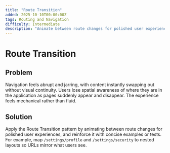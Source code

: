 ```yaml
---
title: "Route Transition"
added: 2025-10-10T00:00:00Z
tags: Routing and Navigation
difficulty: Intermediate
description: "Animate between route changes for polished user experiences."
---
```

# Route Transition

## Problem

Navigation feels abrupt and jarring, with content instantly swapping out without visual continuity. Users lose spatial awareness of where they are in the application as pages suddenly appear and disappear. The experience feels mechanical rather than fluid.

## Solution

Apply the Route Transition pattern by animating between route changes for polished user experiences, and reinforce it with concise examples or tests. For example, map `/settings/profile` and `/settings/security` to nested layouts so URLs mirror what users see.
